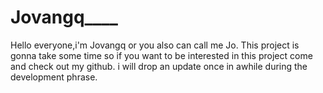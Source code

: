 # Jovangq____
Hello everyone,i'm Jovangq or you also can call me Jo.
This project is gonna take some time so if you  want to be interested in this project
come and check out my github.
i will drop an update once in awhile during the development phrase.
